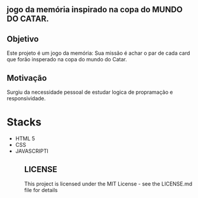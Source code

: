 ## jogo da memória inspirado na copa do MUNDO DO CATAR.

## Objetivo 

Este projeto é um jogo da memória: Sua missão é achar o par de cada card que forão insperado na copa do mundo do Catar. 

## Motivação 
Surgiu da necessidade pessoal de estudar logica de propramação e responsividade.

# Stacks

<ul>
<li>HTML 5</li>
<li>CSS</li>
<li>JAVASCRIPTI</li>
<ul>

## LICENSE 

This project is licensed under the MIT License - see the LICENSE.md file for details

